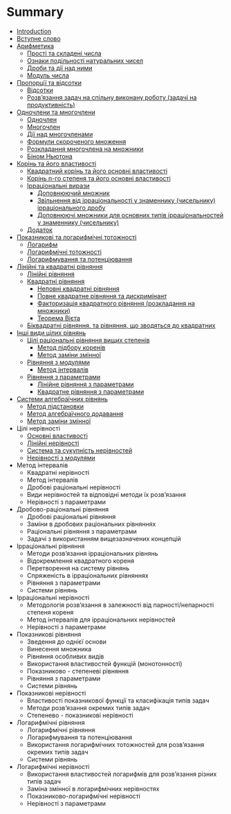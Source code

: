 # Summary

* [Introduction](README.md)
* [Вступне слово](vstup.md)
* [Арифметика](1/chislovi_mnozhini.md)
   * [Прості та складені числа](1/prosti_ta_skladeni_chisla.md)
   * [Ознаки подiльностi натуральних чисел](1/oznaki_podilnosti_naturalnih_chisel.md)
   * [Дроби та дiї над ними](1/drobi_ta_di_nad_nimi.md)
   * [Модуль числа](1/modul_chisla.md)
* [Пропорції та відсотки](2/proports.md)
   * [Відсотки](2/vdsotki.md)
   * [Розв’язання задач на спiльну виконану роботу (задачi на продуктивнiсть)](2/rozvyazannya_zadach_na_spilnu_vikonanu_robotu_zadachi_na_produktivnist.md)
* [Одночлени та многочлени](3/stepin_z_tsilim_pokaznikom.md)
   * [Одночлен](3/odnochlen.md)
   * [Многочлен](3/mnogochlen.md)
   * [Дiї над многочленами](3/di_nad_mnogochlenami.md)
   * [Формули скороченого множення](3/formuli_skorochenogo_mnozhennya.md)
   * [Розкладання многочлена на множники](3/rozkladannya_mnogochlena_na_mnozhniki.md)
   * [Бiном Ньютона](3/binom_nyutona.md)
* [Корiнь та його властивостi](4/drobovo-ratsionalni_virazi.md)
   * [Квадратний корiнь та його основнi властивостi](4/kvadratnii_korin_ta_iogo_osnovni_vlastivosti.md)
   * [Корінь n-го степеня та його основні властивості](4/korn_n-go_stepenya_ta_iogo_osnovn_vlastivost.md)
   * [Ірраціональні вирази](4/rratsonaln_virazi.md)
       * [Доповнюючий множник](4/dopovnyuyuchii_mnozhnik.md)
       * [Звiльнення вiд iррацiональностi у знаменнику (чисельнику) iррацiонального дробу](4/zvilnennya_vid_irratsionalnosti_u_znamenniku_chiselniku_irratsio-.md)
       * [Доповнюючi множники для основних типiв iррацiональностей у знаменнику (чисельнику)](4/dopovnyuyuchi_mnozhniki_dlya_osnovnih_tipiv_irratsionalnostei_u_zna.md)
   * [Додаток](4/dodatok.md)
* [Показниковi та логарифмiчнi тотожностi](5/pokaznikovi_totozhnosti.md)
   * [Логарифм](5/logarifm.md)
   * [Логарифмiчнi тотожностi](5/logarifmichni_totozhnosti.md)
   * [Логарифмування та потенцiювання](5/metodi_rozvyazannya_zadach_logarifmuvannya,_potentsiyuvannya.md)
* [Лiнiйнi та квадратнi рiвняння](6/zagaln_vdomost.md)
   * [Лiнiйнi рiвняння](6/liniini_rivnyannya.md)
   * [Квадратнi рiвняння](6/zagaln_vdomosti_kvadratni.md)
       * [Неповні квадратні рівняння](6/nepovn_kvadratn_rvnyannya.md)
       * [Повне квадратне рівняння та дискримiнант](6/povne_kvadratne_rvnyannya_ta_diskriminant.md)
       * [Факторизація квадратного рівняння (розкладання на множники)](6/faktorizatsya_kvadratnogo_rvnyannya_rozkladannya_na_mnozhniki.md)
       * [Теорема Вiєта](6/teorema_vita.md)
   * [Бiквадратнi рiвняння, та рівняння, що зводяться до квадратних](6/bikvadratni_rivnyannya,_ta_rvnyannya,_scho_zvodyatsya_do_kvadratnih.md)
* [Iншi види цiлих рiвнянь](7/teorema_bezu.md)
   * [Цiлi рацiональнi рiвняння вищих степенів](7/tsili_ratsionalni_rivnyannya_vischih_stepenv.md)
       * [Метод підбору коренів](7/metod_pdboru_korenv.md)
       * [Метод заміни змінної](7/metod_zamni_zmnno.md)
   * [Рiвняння з модулями](7/prost_rvnyannya_z_modulyami.md)
       * [Метод інтервалів](7/metod_ntervalv.md)
   * [Рівняння з параметрами](7/rvnyannya_z_parametrami.md)
       * [Лінійне рiвняння з параметрами](7/lnine_rvnyannya_z_parametrami.md)
       * [Квадратне рівняння з параметрами](7/kvadratne_rvnyannya_z_parametrami.md)
* [Системи алгебраїчних рiвнянь](8/zagaln_vdomost.md)
   * [Метод підстановки](8/metod_pdstanovki.md)
   * [Метод алгебраїчного додавання](8/metod_algebrachnogo_dodavannya.md)
   * [Метод заміни змінної](8/metod_zamni_zmnno.md)
* Цілі нерівності
   * [Основні властивості](9/osnovn_vlastivost.md)
   * [Лiнiйнi нерiвностi](9/liniini_nerivnosti.md)
   * [Система та сукупність нерівностей](9/sistema_ta_sukupnst_nervnostei.md)
   * [Нерiвностi з модулями](9/nerivnosti_z_modulyami.md)
* Метод інтервалів
   * Квадратні нерівності
   * Метод інтервалів
   * Дробовi рацiональнi нерiвності
   * Види нерiвностей та вiдповiднi методи їх розв’язання
   * Нерiвностi з параметрами
* Дробово-раціональні рівняння
   * Дробовi рацiональнi рiвняння
   * Замiни в дробових рацiональних рiвняннях
   * Рацiональнi рiвняння з параметрами
   * Задачi з використанням вищезазначених концепцiй
* Ірраціональні рівняння
   * Методи розв’язання iррацiональних рiвнянь
   * Вiдокремлення квадратного кореня
   * Перетворення на систему рiвнянь
   * Спряженiсть в iррацiональних рiвняннях
   * Рiвняння з параметрами
   * Системи рівнянь
* Ірраціональні нерівності
   * Методологiя розв’язання в залежностi вiд парності/непарностi степеня кореня
   * Метод iнтервалiв для iррацiональних нерiвностей
   * Нерiвностi з параметрами
* Показникові рівняння
   * Зведення до однiєї основи
   * Винесення множника
   * Рiвняння особливих видiв
   * Використання властивостей функцiй (монотонностi)
   * Показниково - степеневi рiвняння
   * Рiвняння з параметрами
   * Системи рівнянь
* Показникові нерівності
   * Властивостi показникової функцiї та класифікація типiв задач
   * Методи розв’язання окремих типiв задач
   * Степенево - показниковi нерiвностi
* Логарифмічні рівняння
   * Логарифмiчнi рiвняння
   * Логарифмування та потенцiювання
   * Використання логарифмiчних тотожностей для розв’язання окремих типiв задач
   * Системи рівнянь
* Логарифмічні нерівності
   * Використання властивостей логарифмiв для розв’язання рiзних типiв задач
   * Замiна змiнної в логарифмiчних нерiвностях
   * Показниково-логарифмiчнi нерiвностi
   * Нерiвностi з параметрами

